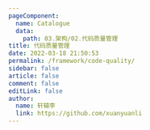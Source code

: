 ```yaml
---
pageComponent: 
  name: Catalogue
  data: 
    path: 03.架构/02.代码质量管理
title: 代码质量管理
date: 2022-03-18 21:50:53
permalink: /framework/code-quality/
sidebar: false
article: false
comment: false
editLink: false
author: 
  name: 轩辕李
  link: https://github.com/xuanyuanli
---
```

